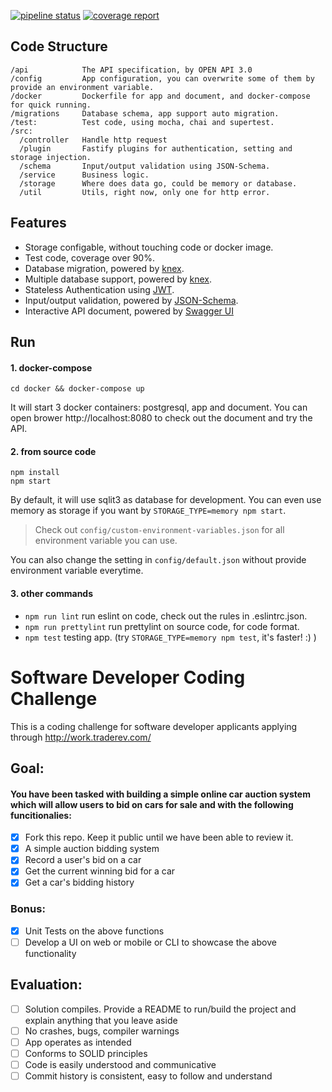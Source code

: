 [![pipeline status](https://gitlab.com/thomasyuan/software-developer-coding-challenge/badges/master/pipeline.svg)](https://gitlab.com/thomasyuan/software-developer-coding-challenge/commits/master)
[![coverage report](https://gitlab.com/thomasyuan/software-developer-coding-challenge/badges/master/coverage.svg)](https://gitlab.com/thomasyuan/software-developer-coding-challenge/commits/master)

## Code Structure

```
/api            The API specification, by OPEN API 3.0
/config         App configuration, you can overwrite some of them by provide an environment variable.
/docker         Dockerfile for app and document, and docker-compose for quick running.
/migrations     Database schema, app support auto migration.
/test:          Test code, using mocha, chai and supertest.
/src:
  /controller   Handle http request
  /plugin       Fastify plugins for authentication, setting and storage injection.
  /schema       Input/output validation using JSON-Schema.
  /service      Business logic.
  /storage      Where does data go, could be memory or database.
  /util         Utils, right now, only one for http error.
```

## Features

- Storage configable, without touching code or docker image.
- Test code, coverage over 90%.
- Database migration, powered by [knex](https://knexjs.org/).
- Multiple database support, powered by [knex](https://knexjs.org/).
- Stateless Authentication using [JWT](https://jwt.io/).
- Input/output validation, powered by [JSON-Schema](https://json-schema.org/).
- Interactive API document, powered by [Swagger UI](https://swagger.io/tools/swagger-ui/)

## Run

#### 1. docker-compose

`cd docker && docker-compose up`

It will start 3 docker containers: postgresql, app and document.
You can open brower http://localhost:8080 to check out the document and try the API.

#### 2. from source code

```
npm install
npm start
```

By default, it will use sqlit3 as database for development. You can even use memory as storage if you want by `STORAGE_TYPE=memory npm start`.

> Check out `config/custom-environment-variables.json` for all environment variable you can use.

You can also change the setting in `config/default.json` without provide environment variable everytime.

#### 3. other commands

- `npm run lint` run eslint on code, check out the rules in .eslintrc.json.
- `npm run prettylint` run prettylint on source code, for code format.
- `npm test` testing app. (try `STORAGE_TYPE=memory npm test`, it's faster! :) )

# Software Developer Coding Challenge

This is a coding challenge for software developer applicants applying through http://work.traderev.com/

## Goal:

#### You have been tasked with building a simple online car auction system which will allow users to bid on cars for sale and with the following funcitionalies:

- [x] Fork this repo. Keep it public until we have been able to review it.
- [x] A simple auction bidding system
- [x] Record a user's bid on a car
- [x] Get the current winning bid for a car
- [x] Get a car's bidding history

### Bonus:

- [x] Unit Tests on the above functions
- [ ] Develop a UI on web or mobile or CLI to showcase the above functionality

## Evaluation:

- [ ] Solution compiles. Provide a README to run/build the project and explain anything that you leave aside
- [ ] No crashes, bugs, compiler warnings
- [ ] App operates as intended
- [ ] Conforms to SOLID principles
- [ ] Code is easily understood and communicative
- [ ] Commit history is consistent, easy to follow and understand

